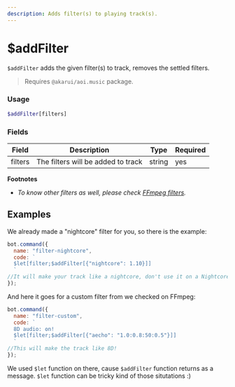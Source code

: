 ```yaml
---
description: Adds filter(s) to playing track(s).
---
```


# $addFilter

`$addFilter` adds the given filter(s) to track, removes the settled filters.

> Requires `@akarui/aoi.music` package.

### Usage

```php
$addFilter[filters]
```

### Fields

| Field   | Description                        | Type   | Required |
| ------- | ---------------------------------- | ------ | -------- |
| filters | The filters will be added to track | string | yes      |

**Footnotes**

* _To know other filters as well, please check_ [_FFmpeg filters_](https://ffmpeg.org/ffmpeg-filters.html)_._

## Examples

We already made a "nightcore" filter for you, so there is the example:

```javascript
bot.command({
  name: "filter-nightcore",
  code: `
  $let[filter;$addFilter[{"nightcore": 1.10}]]
  `
//It will make your track like a nightcore, don't use it on a Nightcore Mix :)
});
```

And here it goes for a custom filter from we checked on FFmpeg:

```javascript
bot.command({
  name: "filter-custom",
  code: `
  8D audio: on!
  $let[filter;$addFilter[{"aecho": "1.0:0.8:50:0.5"}]]
  `
//This will make the track like 8D!
});
```

We used `$let` function on there, cause `$addFilter` function returns as a message. `$let` function can be tricky kind of those situtations :)
